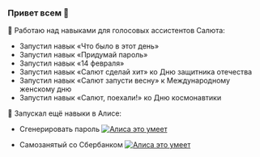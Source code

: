 ### Привет всем 👋

🔭 Работаю над навыками для голосовых ассистентов Салюта:
- Запустил навык «Что было в этот день»
- Запустил навык «Придумай пароль»
- Запустил навык «14 февраля»
- Запустил навык «Салют сделай хит» ко Дню защитника отечества
- Запустил навык «Салют запусти весну» к Международному женскому дню
- Запустил навык «Салют, поехали!» ко Дню космонавтики

💬 Запускал ещё навыки в Алисе:
- Сгенерировать пароль
<a href="https://dialogs.yandex.ru/store/skills/68f36d2f-sgenerirovat-parol?utm_source=site&utm_medium=badge&utm_campaign=v1&utm_term=d1" target="_blank"><img alt="Алиса это умеет" src="https://dialogs.s3.yandex.net/badges/v1-term1.svg"/></a>

- Самозанятый со Сбербанком
<a href="https://dialogs.yandex.ru/store/skills/51a4dbdc-samozanyatyj-so-sberbanko?utm_source=site&utm_medium=badge&utm_campaign=v1&utm_term=d1" target="_blank"><img alt="Алиса это умеет" src="https://dialogs.s3.yandex.net/badges/v1-term1.svg"/></a>
